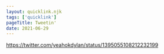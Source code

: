 ```yaml
---
layout: quicklink.njk
tags: ['quicklink']
pageTitle: Tweetin'
date: 2021-06-29
---
```


https://twitter.com/yeahokdylan/status/1395055108212232199
